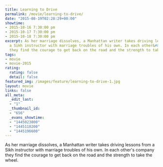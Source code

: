 ```yaml
---
title: Learning to Drive
permalink: /movie/learning-to-drive/
date: "2015-08-19T02:28:29+00:00"
showtime:
- 2015-10-16 7:30:00 pm
- 2015-10-17 7:30:00 pm
- 2015-10-18 7:30:00 pm
excerpt: As her marriage dissolves, a Manhattan writer takes driving lessons from
  a Sikh instructor with marriage troubles of his own. In each other&#8217;s company
  they find the courage to get back on the road and the strength to take the wheel.
tags:
- movie
- movie-2015
rating:
  rating: false
  detail: false
featured_img: /images/feature/learning-to-drive-1.jpg
layout: movie
links: false
all_meta:
  _edit_last:
  - "1"
  _thumbnail_id:
  - "656"
  _evans_showtime:
  - "1445023800"
  - "1445110200"
  - "1445196600"
---
```


As her marriage dissolves, a Manhattan writer takes driving lessons from a Sikh instructor with marriage troubles of his own. In each other's company they find the courage to get back on the road and the strength to take the wheel.